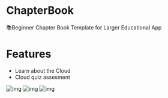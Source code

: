 # ChapterBook

📚Beginner Chapter Book Template for Larger Educational App

# Features
- Learn about the Cloud
- Cloud quiz assesment 

![img](https://media.giphy.com/media/QxpUSwYErHccdW4zhi/giphy.gif)
![img](https://media.giphy.com/media/gfeR86PBiY5tBnJkGC/giphy.gif)
![img](https://media.giphy.com/media/hX6xANPAgMk6JH7pbf/giphy.gif)

